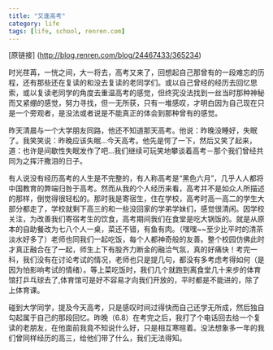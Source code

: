 ```yaml
---
title: "又逢高考"
category: life
tags: [life, school, renren.com]
---
```


[原链接] (http://blog.renren.com/blog/24467433/365234)

时光荏苒，一恍之间，大一将去，高考又来了，回想起自己那曾有的一段难忘的历程，还有那些还在复读的和没去复读的老同学们。或以自己曾经的经历去回忆思索，或以复读老同学的角度去重温高考的感觉，但终究没法找到一丝当时那种神秘而又紧绷的感觉，努力寻找，但一无所获，只有一堆感叹，才明白因为自己现在只是一个旁观者，是没法或者说是不能真正的体会到那种曾有的感觉。

昨天清晨与一个大学朋友同路，他还不知道那天高考。他说：昨晚没睡好，失眠了。我笑笑说：昨晚应该失眠...今天高考。他先是愕了一下，然后又笑了起来，道：也许是间歇性失眠发作了吧...我们继续可玩笑地攀谈着高考－那个我们曾经共同为之挥汗撒泪的日子。

有人说没有经历高考的人生是不完整的，有人称高考是“黑色六月”，几乎人人都将中国教育的弊端归咎于高考。然而从我的个人经历来看，高考并不是如众人所描述的那样，倒觉得很轻松的。那时我是寄宿生，住在学校，高考时高一高二的学生大部分都走了，学校就剩下高三的和一些没回家的学弟学妹们，感觉很清闲。因学校关注，为改善我们寄宿考生的饮食，高考期间我们在食堂是吃大锅饭的。就是从原本的自助餐改为七八个人一桌，菜还不错，有鱼有肉。（嘿嘿~~至少比平时的清茶淡水好多了）老师也同我们一起吃饭，每个人都神奇般的友善。整个校园仿佛此时才真正融合在了一起，师生上下有股齐力断金的融洽气氛，真的好痛快！考完一科，我们没有在讨论考试的情况，老师也只是提几句，都没有多考虑考得如何（是因为怕影响考试的情绪）。等上菜吃饭时，我们几个就跑到离食堂几十来步的体育馆打乒乓球去了,体育馆可是好不容易才向我们开放的，平时都是不能进的，除了上体育课。

碰到大学同学，提及今天高考，只是感叹时间过得快而自己还学无所成，然后独自勾起属于自己的那段回忆。昨晚（6.8）在考完之后，我打了个电话回去给一个复读的老朋友，在他面前我竟不知说什么好，只是相互寒暄着。没法想象多一年的我们曾同样经历的高三，给他们带了什么，我们无法得知。
